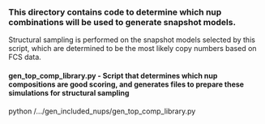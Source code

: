 ### This directory contains code to determine which nup combinations will be used to generate snapshot models.
Structural sampling is performed on the snapshot models selected by this script, 
which are determined to be the most likely copy numbers based on FCS data.

#### gen_top_comp_library.py - Script that determines which nup compositions are good scoring, and generates files to prepare these simulations for structural sampling
python /.../gen_included_nups/gen_top_comp_library.py